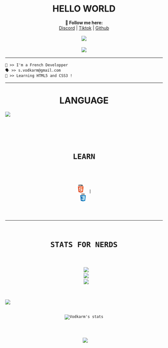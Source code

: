 <h1 align="center">HELLO WORLD</h1>

<p align="center">
  <b>🖤 Follow me here:</b><br>
  <a href="https://dsc.gg/top-hoster">Discord</a> |
  <a href="https://vm.tiktok.com/ZMR4UXWo9/">Tiktok</a> |
  <a href="https://github.com/Vodkarm">Github</a>
  <br><br>
  <img src="https://media.discordapp.net/attachments/882005026921402508/888939628747452426/image0.gif">
  <br><br>
  <img src="https://discord.c99.nl/widget/theme-5/584774674962186250.png">
</p>

-----

```diff
👤 >> I'm a French Developper
🗣️ >> s.vodkarm@gmail.com
🐺 >> Learning HTML5 and CSS3 !
```

-----

<h1 align="center">LANGUAGE</h1>

<p align="center"> 
  
  <code><img height="25" src="https://upload.wikimedia.org/wikipedia/commons/thumb/c/c3/Python-logo-notext.svg/1024px-Python-logo-notext.svg.png">&nbsp;
</p>

<h1 align="center">LEARN</h1>

<p align="center"> 
<code><img height="25" src="https://raw.githubusercontent.com/github/explore/80688e429a7d4ef2fca1e82350fe8e3517d3494d/topics/html/html.png"></code>&nbsp; |
<code><img height="25" src="https://raw.githubusercontent.com/github/explore/80688e429a7d4ef2fca1e82350fe8e3517d3494d/topics/css/css.png"></code>&nbsp;
</p>

-----

<h1 align="center">STATS FOR NERDS</h1>
<p align="center">
  <img src="https://img.shields.io/github/followers/Vodkarm?style=social">
  <img src="https://img.shields.io/github/stars/Vodkarm?style=social">
  <img src="https://komarev.com/ghpvc/?username=Vodkarm&color=blue">
</p>

<img src="https://activity-graph.herokuapp.com/graph?username=vodkarm">

<p align="center"> <img align="center" src="https://github-readme-stats.vercel.app/api?username=Vodkarm&show_icons=true&include_all_commits=true&show_icons=true&title_color=fff&icon_color=79ff97&text_color=9f9f9f&bg_color=151515" alt="Vodkarm's stats" /> </p>

<p align="center"> <img align="center" src="https://github-readme-stats.vercel.app/api/top-langs/?username=Vodkarm&layout=compact&show_icons=true&title_color=fff&icon_color=79ff97&text_color=9f9f9f&bg_color=151515" /></p>
